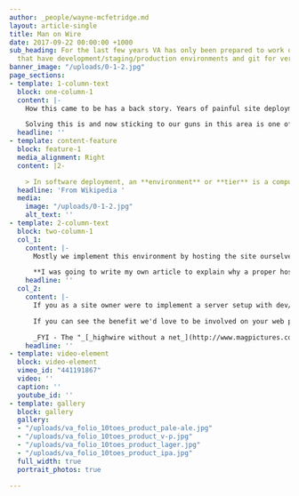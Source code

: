 ```yaml
---
author: _people/wayne-mcfetridge.md
layout: article-single
title: Man on Wire
date: 2017-09-22 00:00:00 +1000
sub_heading: For the last few years VA has only been prepared to work on websites
  that have development/staging/production environments and git for version control.
banner_image: "/uploads/0-1-2.jpg"
page_sections:
- template: 1-column-text
  block: one-column-1
  content: |-
    How this came to be has a back story. Years of painful site deployments, crashed servers and general misery for VA and our clients.

    Solving this is and now sticking to our guns in this area is one of the best things we every did.
  headline: ''
- template: content-feature
  block: feature-1
  media_alignment: Right
  content: |2-

    > In software deployment, an **environment** or **tier** is a computer system in which a computer program or software component is deployed and executed. In simple cases, such as developing and immediately executing a program on the same machine, there may be a single environment, but in industrial use the _development_ environment (where changes are originally made) and _production_ environment (what end users use) are separated; often with several stages in between. This structured release management process allows phased deployment (rollout), testing, and rollback in case of problems.
  headline: 'From Wikipedia '
  media:
    image: "/uploads/0-1-2.jpg"
    alt_text: ''
- template: 2-column-text
  block: two-column-1
  col_1:
    content: |-
      Mostly we implement this environment by hosting the site ourselves but sometimes we meet resistance from potential clients who want to keep control. We applaud that goal and don't mind working on other servers provided they have development/staging/production environments with git. :-)

      **I was going to write my own article to explain why a proper hosting setup is necessary from a site owners perspective but this** [**article**](http://chrislema.com/staging-environment/) **does a great job of it.**
    headline: ''
  col_2:
    content: |-
      If you as a site owner were to implement a server setup with dev/staging/production environments and git you would also attract a better class of developer. Experienced developers don't like to work without these tools and inexperienced cowboys won't want to work with them. I'd call that a win win.

      If you can see the benefit we'd love to be involved on your web project and if not then we wish you good luck.

      _FYI - The "_[_highwire without a net_](http://www.magpictures.com/manonwire/)_" did work out for the guy in the picture so its not all bad news._
    headline: ''
- template: video-element
  block: video-element
  vimeo_id: "441191867"
  video: ''
  caption: ''
  youtube_id: ''
- template: gallery
  block: gallery
  gallery:
  - "/uploads/va_folio_10toes_product_pale-ale.jpg"
  - "/uploads/va_folio_10toes_product_v-p.jpg"
  - "/uploads/va_folio_10toes_product_lager.jpg"
  - "/uploads/va_folio_10toes_product_ipa.jpg"
  full_width: true
  portrait_photos: true

---
```

